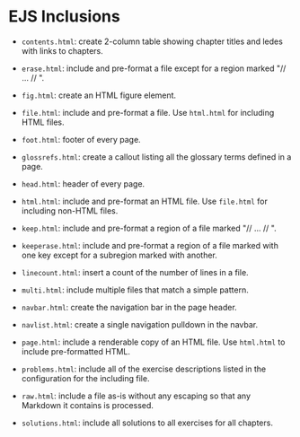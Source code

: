 # EJS Inclusions

-   `contents.html`: create 2-column table showing chapter titles and ledes with links to chapters.

-   `erase.html`: include and pre-format a file except for a region marked "// <key> … // </key>".

-   `fig.html`: create an HTML figure element.

-   `file.html`: include and pre-format a file. Use `html.html` for including HTML files.

-   `foot.html`: footer of every page.

-   `glossrefs.html`: create a callout listing all the glossary terms defined in a page.

-   `head.html`: header of every page.

-   `html.html`: include and pre-format an HTML file. Use `file.html` for including non-HTML files.

-   `keep.html`: include and pre-format a region of a file marked "// <key> … // </key>".

-   `keeperase.html`: include and pre-format a region of a file marked with one key except for a subregion marked with another.

-   `linecount.html`: insert a count of the number of lines in a file.

-   `multi.html`: include multiple files that match a simple pattern.

-   `navbar.html`: create the navigation bar in the page header.

-   `navlist.html`: create a single navigation pulldown in the navbar.

-   `page.html`: include a renderable copy of an HTML file. Use `html.html` to include pre-formatted HTML.

-   `problems.html`: include all of the exercise descriptions listed in the configuration for the including file.

-   `raw.html`: include a file as-is without any escaping so that any Markdown it contains is processed.

-   `solutions.html`: include all solutions to all exercises for all chapters.
